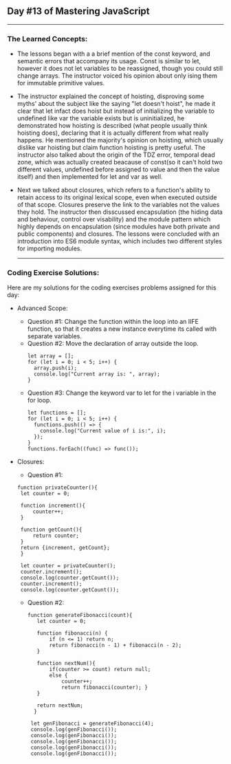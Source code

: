 ## Day #13 of Mastering JavaScript
---

  ### The Learned Concepts:
- The lessons began with a a brief mention of the const keyword, and semantic errors that accompany its usage. Const is similar to let, however it does not let variables to be reassigned, though you could still change arrays. The instructor voiced his opinion about only ising them for immutable primitive values.
- The instructor explained the concept of hoisting, disproving some myths' about the subject like the saying "let doesn't hoist", he made it clear that let infact does hoist but instead of initializing the variable to undefined like var the variable exists but is uninitialized, he demonstrated how hoisting is described (what people usually think hoisting does), declaring that it is actually different from what really happens. He mentioned the majority's opinion on hoisting, which usually dislike var hoisting but claim function hoisting is pretty useful. The instructor also talked about the origin of the TDZ error, temporal dead zone, which was actually created beacause of const(so it can't hold two different values, undefined before assigned to value and then the value itself) and then implemented for let and var as well.
- Next we talked about closures, which refers to a function's ability to retain access to its original lexical scope, even when executed outside of that scope. Closures preserve the link to the variables not the values they hold. The instructor then disscussed encapsulation (the hiding data and behaviour, control over visability) and the module pattern which highly depends on encapsulation (since modules have both private and public components) and closures. The lessons were concluded with an introduction into ES6 module syntax, which includes two different styles for importing modules.
 
  ---

 ### Coding Exercise Solutions:
 Here are my solutions for the coding exercises problems assigned for this day:

 - Advanced Scope:
    - Question #1: Change the function within the loop into an IIFE function, so that it creates a new instance everytime its called with separate variables.
    - Question #2: Move the declaration of array outside the loop.
      ```
      let array = [];
      for (let i = 0; i < 5; i++) {
      	array.push(i);
      	console.log("Current array is: ", array);
      }
      ```
    - Question #3: Change the keyword var to let for the i variable in the for loop.
      ```
      let functions = [];
      for (let i = 0; i < 5; i++) {
        functions.push(() => {
          console.log("Current value of i is:", i);
        });
      }     
      functions.forEach((func) => func());
      ```

 - Closures:
    - Question #1:
   ```
   function privateCounter(){
  	let counter = 0;
  
  	function increment(){
  		counter++;
  	}
  
  	function getCount(){
  		return counter;
  	}
  	return {increment, getCount};
    }
    
    let counter = privateCounter();
    counter.increment();
    console.log(counter.getCount());
    counter.increment();
    console.log(counter.getCount());
   ```

   - Question #2:
     ```
     function generateFibonacci(count){
    	let counter = 0;
    
    	function fibonacci(n) {
    		if (n <= 1) return n;
    		return fibonacci(n - 1) + fibonacci(n - 2);
    	}
     
    	function nextNum(){
      		if(counter >= count) return null;
      		else {
      			counter++;
      			return fibonacci(counter); }
      	}
      
      	return nextNum;
       }
      
      let genFibonacci = generateFibonacci(4);
      console.log(genFibonacci());
      console.log(genFibonacci());
      console.log(genFibonacci());
      console.log(genFibonacci());
      console.log(genFibonacci());
     ```
 
